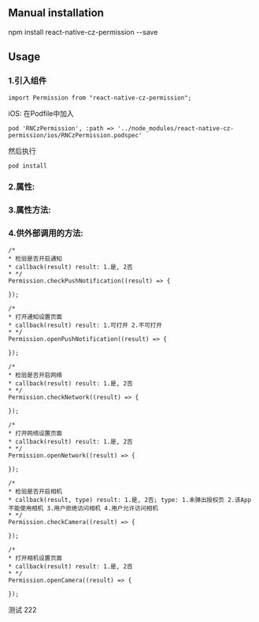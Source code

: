 
## Manual installation

npm install react-native-cz-permission --save

	

## Usage
###  1.引入组件
```
import Permission from "react-native-cz-permission";
```

iOS: 在Podfile中加入
```
pod 'RNCzPermission', :path => '../node_modules/react-native-cz-permission/ios/RNCzPermission.podspec'
```
然后执行
```
pod install
```

###  2.属性:
###  3.属性方法:
###  4.供外部调用的方法:
```
/*
* 检验是否开启通知
* callback(result) result: 1.是, 2否
* */
Permission.checkPushNotification((result) => {
        
});
```

```
/*
* 打开通知设置页面
* callback(result) result: 1.可打开 2.不可打开
* */
Permission.openPushNotification((result) => {
        
});
```

```
/*
* 检验是否开启网络
* callback(result) result: 1.是, 2否
* */
Permission.checkNetwork((result) => {
        
});
```

```
/*
* 打开网络设置页面
* callback(result) result: 1.是, 2否
* */
Permission.openNetwork((result) => {
        
});
```

```
/*
* 检验是否开启相机
* callback(result, type) result: 1.是, 2否; type: 1.未弹出授权页 2.该App不能使用相机 3.用户拒绝访问相机 4.用户允许访问相机
* */
Permission.checkCamera((result) => {
        
});
```

```
/*
* 打开相机设置页面
* callback(result) result: 1.是, 2否
* */
Permission.openCamera((result) => {
        
});
```

  
测试 222
